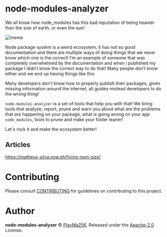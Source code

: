 # node-modules-analyzer

We all know how node_modules has this bad reputation of being heavier than the size of earth, or even the sun!

![meme](https://matheus-silva.now.sh/static/ea73a826918ff70f7c54c66e1a6fbf59/1c72d/meme.jpg)

Node package system is a weird ecosystem, it has not so good documentation and there are multiple ways of doing things that we never know which one is the correct! I’m an example of someone that was completely overwhelmed by the documentation and when i published my package I didn’t know the correct way to do that! Many people don’t know either and we end up having things like this

Many developers don't know how to properly publish their packages, given missing information around the internet, all guides mislead developers to do the wrong thing! 

`node-modules-analyzer` is a set of tools that help you with that! We bring tools that analyze, report, prune and warn you about what are the problems that are happening on your package, what is going wrong on your app `node_modules`, tools to prune and make your folder leaner!

Let's rock it and make the ecosystem better!

## Articles
https://matheus-silva.now.sh/fixing-npm-size/


# Contributing

Please consult [CONTRIBUTING](./CONTRIBUTING.md) for guidelines on contributing to this project.

# Author

**node-modules-analyzer** © [PlayMa256](https://github.com/playma256), Released under the [Apache-2.0](./LICENSE) License.
